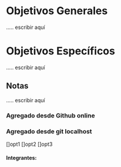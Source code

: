 # Objetivos Generales
..... escribir aquí

# Objetivos Específicos
..... escribir aquí

## Notas
..... escribir aquí

### Agregado desde Github online
### Agregado desde git localhost

[]opt1
[]opt2
[]opt3

#### Integrantes:

